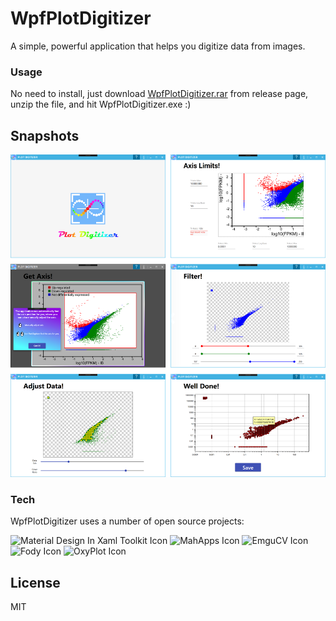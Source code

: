 # WpfPlotDigitizer 

A simple, powerful application that helps you digitize data from images.

### Usage

No need to install, just download [WpfPlotDigitizer.rar](https://github.com/alex1392/WpfPlotDigitizer/releases) from release page, unzip the file, and hit WpfPlotDigitizer.exe :)

## Snapshots
![Demo Image](https://raw.githubusercontent.com/alex1392/WpfPlotDigitizer/master/Images/DemoImage.png)

### Tech

WpfPlotDigitizer uses a number of open source projects:

<img src="https://raw.githubusercontent.com/MaterialDesignInXAML/MaterialDesignInXamlToolkit/master/web/images/MD4XAML64.png" alt="Material Design In Xaml Toolkit Icon" width="50"/> <img src="https://user-images.githubusercontent.com/658431/30968270-0e3a855e-a45f-11e7-862b-8d92ebd301ad.png" alt="MahApps Icon" width="50"/> <img src="https://avatars2.githubusercontent.com/u/2035816?s=460&v=4" alt="EmguCV Icon" width="50"/> <img src="https://avatars3.githubusercontent.com/u/3250496?s=200&v=4" alt="Fody Icon" width="50"/> 
<img src="https://avatars3.githubusercontent.com/u/8432466?s=200&v=4" alt="OxyPlot Icon" width="50"/> 

License
----

MIT
